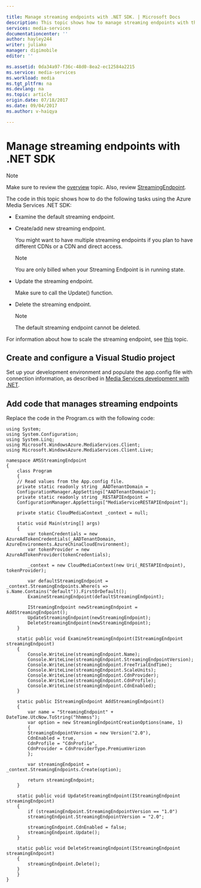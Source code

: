```yaml
---

title: Manage streaming endpoints with .NET SDK. | Microsoft Docs
description: This topic shows how to manage streaming endpoints with the Azure portal.
services: media-services
documentationcenter: ''
author: hayley244
writer: juliako
manager: digimobile
editor: ''

ms.assetid: 0da34a97-f36c-48d0-8ea2-ec12584a2215
ms.service: media-services
ms.workload: media
ms.tgt_pltfrm: na
ms.devlang: na
ms.topic: article
origin.date: 07/18/2017
ms.date: 09/04/2017
ms.author: v-haiqya

---
```


# Manage streaming endpoints with .NET SDK

>[!NOTE]
>Make sure to review the [overview](media-services-streaming-endpoints-overview.md) topic. Also, review [StreamingEndpoint](https://docs.microsoft.com/rest/api/media/operations/streamingendpoint).

The code in this topic shows how to do the following tasks using the Azure Media Services .NET SDK:

- Examine the default streaming endpoint.
- Create/add new streaming endpoint.

	You might want to have multiple streaming endpoints if you plan to have different CDNs or a CDN and direct access.

	> [!NOTE]
	> You are only billed when your Streaming Endpoint is in running state.
	
- Update the streaming endpoint.
	
	Make sure to call the Update() function.

- Delete the streaming endpoint.

	>[!NOTE]
	>The default streaming endpoint cannot be deleted.

For information about how to scale the streaming endpoint, see [this](media-services-portal-scale-streaming-endpoints.md) topic.

## Create and configure a Visual Studio project

Set up your development environment and populate the app.config file with connection information, as described in [Media Services development with .NET](media-services-dotnet-how-to-use.md). 

## Add code that manages streaming endpoints
	
Replace the code in the Program.cs with the following code:

	using System;
	using System.Configuration;
	using System.Linq;
	using Microsoft.WindowsAzure.MediaServices.Client;
	using Microsoft.WindowsAzure.MediaServices.Client.Live;

	namespace AMSStreamingEndpoint
	{
	    class Program
	    {
		// Read values from the App.config file.
		private static readonly string _AADTenantDomain =
		ConfigurationManager.AppSettings["AADTenantDomain"];
		private static readonly string _RESTAPIEndpoint =
		ConfigurationManager.AppSettings["MediaServiceRESTAPIEndpoint"];

		private static CloudMediaContext _context = null;

		static void Main(string[] args)
		{
		    var tokenCredentials = new AzureAdTokenCredentials(_AADTenantDomain, AzureEnvironments.AzureChinaCloudEnvironment);
		    var tokenProvider = new AzureAdTokenProvider(tokenCredentials);

		    _context = new CloudMediaContext(new Uri(_RESTAPIEndpoint), tokenProvider);

		    var defaultStreamingEndpoint = _context.StreamingEndpoints.Where(s => s.Name.Contains("default")).FirstOrDefault();
		    ExamineStreamingEndpoint(defaultStreamingEndpoint);

		    IStreamingEndpoint newStreamingEndpoint = AddStreamingEndpoint();
		    UpdateStreamingEndpoint(newStreamingEndpoint);
		    DeleteStreamingEndpoint(newStreamingEndpoint);
		}

		static public void ExamineStreamingEndpoint(IStreamingEndpoint streamingEndpoint)
		{
		    Console.WriteLine(streamingEndpoint.Name);
		    Console.WriteLine(streamingEndpoint.StreamingEndpointVersion);
		    Console.WriteLine(streamingEndpoint.FreeTrialEndTime);
		    Console.WriteLine(streamingEndpoint.ScaleUnits);
		    Console.WriteLine(streamingEndpoint.CdnProvider);
		    Console.WriteLine(streamingEndpoint.CdnProfile);
		    Console.WriteLine(streamingEndpoint.CdnEnabled);
		}

		static public IStreamingEndpoint AddStreamingEndpoint()
		{
		    var name = "StreamingEndpoint" + DateTime.UtcNow.ToString("hhmmss");
		    var option = new StreamingEndpointCreationOptions(name, 1)
		    {
			StreamingEndpointVersion = new Version("2.0"),
			CdnEnabled = true,
			CdnProfile = "CdnProfile",
			CdnProvider = CdnProviderType.PremiumVerizon
		    };

		    var streamingEndpoint = _context.StreamingEndpoints.Create(option);

		    return streamingEndpoint;
		}

		static public void UpdateStreamingEndpoint(IStreamingEndpoint streamingEndpoint)
		{
		    if (streamingEndpoint.StreamingEndpointVersion == "1.0")
			streamingEndpoint.StreamingEndpointVersion = "2.0";

		    streamingEndpoint.CdnEnabled = false;
		    streamingEndpoint.Update();
		}

		static public void DeleteStreamingEndpoint(IStreamingEndpoint streamingEndpoint)
		{
		    streamingEndpoint.Delete();
		}
	    }
	}


